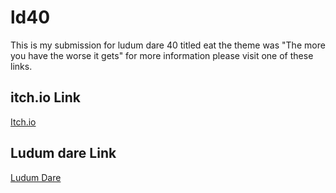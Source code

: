 # ld40
This is my submission for ludum dare 40 titled eat the theme was "The more you have the worse it gets" for more information please visit one of these links.
## itch.io Link
[Itch.io](https://algebru.itch.io/ludum-dare-40)
## Ludum dare Link
[Ludum Dare]()
